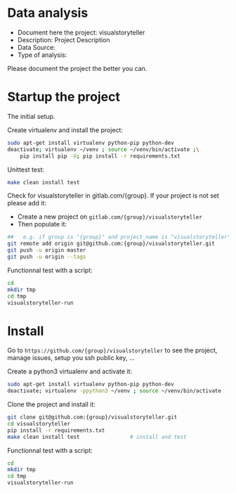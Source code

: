 # Data analysis
- Document here the project: visualstoryteller
- Description: Project Description
- Data Source:
- Type of analysis:

Please document the project the better you can.

# Startup the project

The initial setup.

Create virtualenv and install the project:
```bash
sudo apt-get install virtualenv python-pip python-dev
deactivate; virtualenv ~/venv ; source ~/venv/bin/activate ;\
    pip install pip -U; pip install -r requirements.txt
```

Unittest test:
```bash
make clean install test
```

Check for visualstoryteller in gitlab.com/{group}.
If your project is not set please add it:

- Create a new project on `gitlab.com/{group}/visualstoryteller`
- Then populate it:

```bash
##   e.g. if group is "{group}" and project_name is "visualstoryteller"
git remote add origin git@github.com:{group}/visualstoryteller.git
git push -u origin master
git push -u origin --tags
```

Functionnal test with a script:

```bash
cd
mkdir tmp
cd tmp
visualstoryteller-run
```

# Install

Go to `https://github.com/{group}/visualstoryteller` to see the project, manage issues,
setup you ssh public key, ...

Create a python3 virtualenv and activate it:

```bash
sudo apt-get install virtualenv python-pip python-dev
deactivate; virtualenv -ppython3 ~/venv ; source ~/venv/bin/activate
```

Clone the project and install it:

```bash
git clone git@github.com:{group}/visualstoryteller.git
cd visualstoryteller
pip install -r requirements.txt
make clean install test                # install and test
```
Functionnal test with a script:

```bash
cd
mkdir tmp
cd tmp
visualstoryteller-run
```
